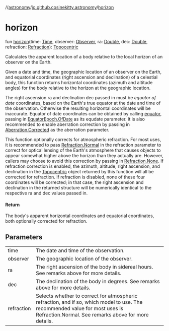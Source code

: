 //[astronomy](../../index.md)/[io.github.cosinekitty.astronomy](index.md)/[horizon](horizon.md)

# horizon

fun [horizon](horizon.md)(time: [Time](-time/index.md), observer: [Observer](-observer/index.md), ra: [Double](https://kotlinlang.org/api/latest/jvm/stdlib/kotlin-stdlib/kotlin/-double/index.html), dec: [Double](https://kotlinlang.org/api/latest/jvm/stdlib/kotlin-stdlib/kotlin/-double/index.html), refraction: [Refraction](-refraction/index.md)): [Topocentric](-topocentric/index.md)

Calculates the apparent location of a body relative to the local horizon of an observer on the Earth.

Given a date and time, the geographic location of an observer on the Earth, and equatorial coordinates (right ascension and declination) of a celestial body, this function returns horizontal coordinates (azimuth and altitude angles) for the body relative to the horizon at the geographic location.

The right ascension ra and declination dec passed in must be *equator of date* coordinates, based on the Earth's true equator at the date and time of the observation. Otherwise the resulting horizontal coordinates will be inaccurate. Equator of date coordinates can be obtained by calling [equator](equator.md), passing in [EquatorEpoch.OfDate](-equator-epoch/-of-date/index.md) as its equdate parameter. It is also recommended to enable aberration correction by passing in [Aberration.Corrected](-aberration/-corrected/index.md) as the aberration parameter.

This function optionally corrects for atmospheric refraction. For most uses, it is recommended to pass [Refraction.Normal](-refraction/-normal/index.md) in the refraction parameter to correct for optical lensing of the Earth's atmosphere that causes objects to appear somewhat higher above the horizon than they actually are. However, callers may choose to avoid this correction by passing in [Refraction.None](-refraction/-none/index.md). If refraction correction is enabled, the azimuth, altitude, right ascension, and declination in the [Topocentric](-topocentric/index.md) object returned by this function will all be corrected for refraction. If refraction is disabled, none of these four coordinates will be corrected; in that case, the right ascension and declination in the returned structure will be numerically identical to the respective ra and dec values passed in.

#### Return

The body's apparent horizontal coordinates and equatorial coordinates, both optionally corrected for refraction.

## Parameters

| | |
|---|---|
| time | The date and time of the observation. |
| observer | The geographic location of the observer. |
| ra | The right ascension of the body in sidereal hours. See remarks above for more details. |
| dec | The declination of the body in degrees. See remarks above for more details. |
| refraction | Selects whether to correct for atmospheric refraction, and if so, which model to use. The recommended value for most uses is Refraction.Normal. See remarks above for more details. |
